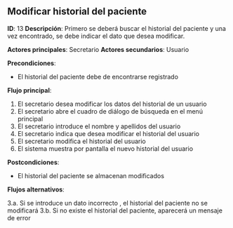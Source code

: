 ## Modificar historial del paciente

**ID**: 13
**Descripción**: Primero se deberá buscar el historial del paciente y una vez encontrado, se debe indicar el dato que desea modificar.

**Actores principales**: Secretario
**Actores secundarios**: Usuario

**Precondiciones**:
* El historial del paciente debe de encontrarse registrado

**Flujo principal**:
1. El secretario desea modificar los datos del historial de un usuario
2. El secretario abre el cuadro de diálogo de búsqueda en el menú principal
3. El secretario introduce el nombre y apellidos del usuario
4. El secretario indica que desea modificar el historial del usuario
5. El secretario modifica el historial del usuario
6. El sistema muestra por pantalla el nuevo historial del usuario

**Postcondiciones**:

* El historial del paciente se almacenan modificados

**Flujos alternativos**:

3.a. Si se introduce un dato incorrecto , el historial del paciente no se modificará
3.b. Si no existe el historial del paciente, aparecerá un mensaje de error

